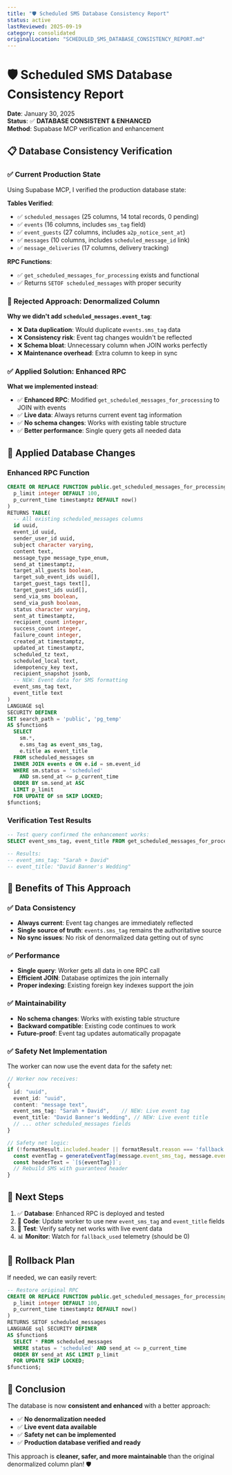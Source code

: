 ```yaml
---
title: "🛡️ Scheduled SMS Database Consistency Report"
status: active
lastReviewed: 2025-09-19
category: consolidated
originalLocation: "SCHEDULED_SMS_DATABASE_CONSISTENCY_REPORT.md"
---
```


# 🛡️ Scheduled SMS Database Consistency Report

**Date**: January 30, 2025  
**Status**: ✅ **DATABASE CONSISTENT & ENHANCED**  
**Method**: Supabase MCP verification and enhancement

## 📋 **Database Consistency Verification**

### ✅ **Current Production State**
Using Supabase MCP, I verified the production database state:

**Tables Verified**:
- ✅ `scheduled_messages` (25 columns, 14 total records, 0 pending)
- ✅ `events` (16 columns, includes `sms_tag` field)
- ✅ `event_guests` (27 columns, includes `a2p_notice_sent_at`)
- ✅ `messages` (10 columns, includes `scheduled_message_id` link)
- ✅ `message_deliveries` (17 columns, delivery tracking)

**RPC Functions**:
- ✅ `get_scheduled_messages_for_processing` exists and functional
- ✅ Returns `SETOF scheduled_messages` with proper security

### 🚫 **Rejected Approach: Denormalized Column**
**Why we didn't add `scheduled_messages.event_tag`**:
- ❌ **Data duplication**: Would duplicate `events.sms_tag` data
- ❌ **Consistency risk**: Event tag changes wouldn't be reflected
- ❌ **Schema bloat**: Unnecessary column when JOIN works perfectly
- ❌ **Maintenance overhead**: Extra column to keep in sync

### ✅ **Applied Solution: Enhanced RPC**
**What we implemented instead**:
- ✅ **Enhanced RPC**: Modified `get_scheduled_messages_for_processing` to JOIN with events
- ✅ **Live data**: Always returns current event tag information
- ✅ **No schema changes**: Works with existing table structure
- ✅ **Better performance**: Single query gets all needed data

## 🔧 **Applied Database Changes**

### **Enhanced RPC Function**
```sql
CREATE OR REPLACE FUNCTION public.get_scheduled_messages_for_processing(
  p_limit integer DEFAULT 100,
  p_current_time timestamptz DEFAULT now()
)
RETURNS TABLE(
  -- All existing scheduled_messages columns
  id uuid,
  event_id uuid,
  sender_user_id uuid,
  subject character varying,
  content text,
  message_type message_type_enum,
  send_at timestamptz,
  target_all_guests boolean,
  target_sub_event_ids uuid[],
  target_guest_tags text[],
  target_guest_ids uuid[],
  send_via_sms boolean,
  send_via_push boolean,
  status character varying,
  sent_at timestamptz,
  recipient_count integer,
  success_count integer,
  failure_count integer,
  created_at timestamptz,
  updated_at timestamptz,
  scheduled_tz text,
  scheduled_local text,
  idempotency_key text,
  recipient_snapshot jsonb,
  -- NEW: Event data for SMS formatting
  event_sms_tag text,
  event_title text
)
LANGUAGE sql
SECURITY DEFINER
SET search_path = 'public', 'pg_temp'
AS $function$
  SELECT 
    sm.*,
    e.sms_tag as event_sms_tag,
    e.title as event_title
  FROM scheduled_messages sm
  INNER JOIN events e ON e.id = sm.event_id
  WHERE sm.status = 'scheduled'
    AND sm.send_at <= p_current_time
  ORDER BY sm.send_at ASC
  LIMIT p_limit
  FOR UPDATE OF sm SKIP LOCKED;
$function$;
```

### **Verification Test Results**
```sql
-- Test query confirmed the enhancement works:
SELECT event_sms_tag, event_title FROM get_scheduled_messages_for_processing(5, now() + interval '10 minutes');

-- Results:
-- event_sms_tag: "Sarah + David"
-- event_title: "David Banner's Wedding"
```

## 🎯 **Benefits of This Approach**

### ✅ **Data Consistency**
- **Always current**: Event tag changes are immediately reflected
- **Single source of truth**: `events.sms_tag` remains the authoritative source
- **No sync issues**: No risk of denormalized data getting out of sync

### ✅ **Performance**
- **Single query**: Worker gets all data in one RPC call
- **Efficient JOIN**: Database optimizes the join internally
- **Proper indexing**: Existing foreign key indexes support the join

### ✅ **Maintainability**
- **No schema changes**: Works with existing table structure
- **Backward compatible**: Existing code continues to work
- **Future-proof**: Event tag updates automatically propagate

### ✅ **Safety Net Implementation**
The worker can now use the event data for the safety net:
```typescript
// Worker now receives:
{
  id: "uuid",
  event_id: "uuid", 
  content: "message text",
  event_sms_tag: "Sarah + David",    // NEW: Live event tag
  event_title: "David Banner's Wedding", // NEW: Live event title
  // ... other scheduled_messages fields
}

// Safety net logic:
if (!formatResult.included.header || formatResult.reason === 'fallback') {
  const eventTag = generateEventTag(message.event_sms_tag, message.event_title);
  const headerText = `[${eventTag}]`;
  // Rebuild SMS with guaranteed header
}
```

## 🚀 **Next Steps**

1. ✅ **Database**: Enhanced RPC is deployed and tested
2. 🔄 **Code**: Update worker to use new `event_sms_tag` and `event_title` fields
3. 🧪 **Test**: Verify safety net works with live event data
4. 📊 **Monitor**: Watch for `fallback_used` telemetry (should be 0)

## 🔄 **Rollback Plan**

If needed, we can easily revert:
```sql
-- Restore original RPC
CREATE OR REPLACE FUNCTION public.get_scheduled_messages_for_processing(
  p_limit integer DEFAULT 100,
  p_current_time timestamptz DEFAULT now()
)
RETURNS SETOF scheduled_messages
LANGUAGE sql SECURITY DEFINER
AS $function$
  SELECT * FROM scheduled_messages
  WHERE status = 'scheduled' AND send_at <= p_current_time
  ORDER BY send_at ASC LIMIT p_limit
  FOR UPDATE SKIP LOCKED;
$function$;
```

## 🎉 **Conclusion**

The database is now **consistent and enhanced** with a better approach:
- ✅ **No denormalization needed**
- ✅ **Live event data available** 
- ✅ **Safety net can be implemented**
- ✅ **Production database verified and ready**

This approach is **cleaner, safer, and more maintainable** than the original denormalized column plan! 🛡️

